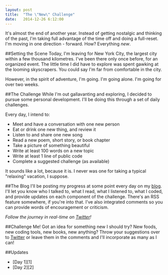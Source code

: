 ```yaml
---
layout: post
title:  "The \"New\" Challenge"
date:   2014-12-26 6:12:00
---
```

It's almost the end of another year. Instead of getting nostalgic and thinking of the past, I'm taking full advantage of the time off and doing a full-reset. I'm moving in one direction - forward. How? Everything _new_.

##Setting the Scene
Today, I'm leaving for New York City, the largest city within a few thousand kilometres. I've been there only once before, for an organized event. The little time I did have to explore was spent gawking at the looming skyscrapers. You could say I'm far from comfortable in the city.

However, in the spirit of adventure, I'm going. I'm going alone. I'm going for over two weeks.

##The Challenge
While I'm out gallavanting and exploring, I decided to pursue some personal development. I'll be doing this through a set of daily challenges.

Every day, I intend to:
<ul>
<li>Meet and have a conversation with one new person</li>
<li>Eat or drink one new thing, and review it</li>
<li>Listen to and share one new song</li>
<li>Read a new poem, short story, or book chapter</li>
<li>Take a picture of something beautiful</li>
<li>Write at least 100 words on a new topic</li>
<li>Write at least 1 line of public code</li>
<li>Complete a suggested challenge (as available)</li>
</ul>

It sounds like a lot, because it is. I never was one for taking a typical "relaxing" vacation, I suppose.

##The Blog
I'll be posting my progress at some point every day on my [blog][blog]. I'll let you know who I talked to, what I read, what I listened to, what I coded, and provide updates on each component of the challenge. There's an RSS feature somewhere, if you're into that. I've also integrated comments so you can provide words of encouragement or criticism.

_Follow the journey in real-time on [Twitter][twitter]!_

##Challenge Me!
Got an idea for something new I should try? New foods, new coding tools, new books, new anything? Throw your suggestions over to [Twitter][twitter] or leave them in the comments and I'll incorporate as many as I can!

##Updates
<ul>
<li>[Day 1][1]</li>
<li>[Day 2][2]</li>
</ul>

[twitter]: http://twitter.com/arielle_van
[blog]: http://blog.ariari.io
[1]: http://blog.ariari.io/2014/12/26/newchallenge-1.html
[2]: http://blog.ariari.io/2014/12/26/newchallenge-2.html
